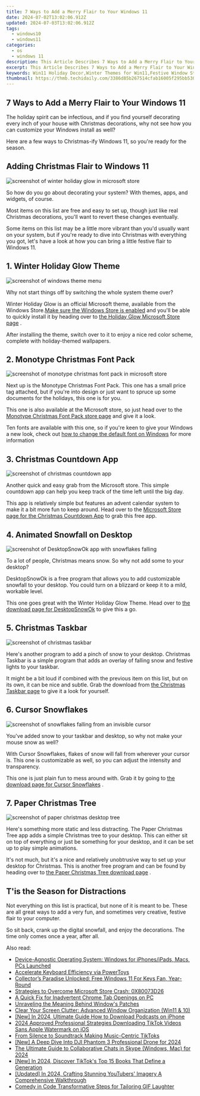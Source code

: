 ```yaml
---
title: 7 Ways to Add a Merry Flair to Your Windows 11
date: 2024-07-02T13:02:06.912Z
updated: 2024-07-03T13:02:06.912Z
tags:
  - windows10
  - windows11
categories:
  - os
  - windows 11
description: This Article Describes 7 Ways to Add a Merry Flair to Your Windows 11
excerpt: This Article Describes 7 Ways to Add a Merry Flair to Your Windows 11
keywords: Win11 Holiday Decor,Winter Themes for Win11,Festive Window Styles,Fun Windows Style 11,Joyful Win11 Designs,Cheerful PC Display,Fancy Win11 Settings
thumbnail: https://thmb.techidaily.com/3386d85b267514cfab16005f295bb530706ad69ae81e5253850f97e6c38efaf4.jpg
---
```


## 7 Ways to Add a Merry Flair to Your Windows 11

 The holiday spirit can be infectious, and if you find yourself decorating every inch of your house with Christmas decorations, why not see how you can customize your Windows install as well?

 Here are a few ways to Christmas-ify Windows 11, so you're ready for the season.

## Adding Christmas Flair to Windows 11

![screenshot of winter holiday glow in microsoft store](https://static1.makeuseofimages.com/wordpress/wp-content/uploads/2022/12/screenshot_of_winter_holiday_glow_in_microsoft_store.jpg)

 So how do you go about decorating your system? With themes, apps, and widgets, of course.

 Most items on this list are free and easy to set up, though just like real Christmas decorations, you'll want to revert these changes eventually.

 Some items on this list may be a little more vibrant than you'd usually want on your system, but if you're ready to dive into Christmas with everything you got, let's have a look at how you can bring a little festive flair to Windows 11.

## 1\. Winter Holiday Glow Theme

![screenshot of windows theme menu](https://static1.makeuseofimages.com/wordpress/wp-content/uploads/2022/12/screenshot_of_windows_theme_menu.jpg)

Why not start things off by switching the whole system theme over?

 Winter Holiday Glow is an official Microsoft theme, available from the Windows Store.[Make sure the Windows Store is enabled](https://www.makeuseof.com/windows-microsoft-store-disable-enable/) and you'll be able to quickly install it by heading over to [the Holiday Glow Microsoft Store page](https://apps.microsoft.com/store/detail/winter-holiday-glow/9NSWT3NTD9L1) .

 After installing the theme, switch over to it to enjoy a nice red color scheme, complete with holiday-themed wallpapers.

## 2\. Monotype Christmas Font Pack

![screenshot of monotype christmas font pack in microsoft store](https://static1.makeuseofimages.com/wordpress/wp-content/uploads/2022/12/screenshot_of_monotype_christmas_font_pack.jpg)

 Next up is the Monotype Christmas Font Pack. This one has a small price tag attached, but if you're into design or just want to spruce up some documents for the holidays, this one is for you.

 This one is also available at the Microsoft store, so just head over to the [Monotype Christmas Font Pack store page](https://www.microsoft.com/store/productId/9NSBP8SGQ3K3) and give it a look.

 Ten fonts are available with this one, so if you're keen to give your Windows a new look, check out [how to change the default font on Windows](https://www.makeuseof.com/tag/the-only-way-to-change-the-default-font-in-windows-10/) for more information

## 3\. Christmas Countdown App

![screenshot of christmas countdown app](https://static1.makeuseofimages.com/wordpress/wp-content/uploads/2022/12/screenshot_of_christmas_countdown_app.jpg)

 Another quick and easy grab from the Microsoft store. This simple countdown app can help you keep track of the time left until the big day.

 This app is relatively simple but features an advent calendar system to make it a bit more fun to keep around. Head over to the [Microsoft Store page for the Christmas Countdown App](https://apps.microsoft.com/store/detail/the-christmas-countdown/9WZDNCRFJVHD) to grab this free app.

## 4\. Animated Snowfall on Desktop

![screenshot of DesktopSnowOk app with snowflakes falling](https://static1.makeuseofimages.com/wordpress/wp-content/uploads/2022/12/screenshot_of_desktop_snowflakes.jpg)

 To a lot of people, Christmas means snow. So why not add some to your desktop?

 DesktopSnowOk is a free program that allows you to add customizable snowfall to your desktop. You could turn on a blizzard or keep it to a mild, workable level.

 This one goes great with the Winter Holiday Glow Theme. Head over to [the download page for DesktopSnowOk](https://www.softwareok.com/?Download=DesktopSnowOK) to give this a go.

## 5\. Christmas Taskbar

![screenshot of christmas taskbar](https://static1.makeuseofimages.com/wordpress/wp-content/uploads/2022/12/screenshot_of_festive_taskbar.jpg)

 Here's another program to add a pinch of snow to your desktop. Christmas Taskbar is a simple program that adds an overlay of falling snow and festive lights to your taskbar.

 It might be a bit loud if combined with the previous item on this list, but on its own, it can be nice and subtle. Grab the download from [the Christmas Taskbar page](http://www.get-xmas.com/christmastaskbar.html) to give it a look for yourself.

## 6\. Cursor Snowflakes

![screenshot of snowflakes falling from an invisible cursor](https://static1.makeuseofimages.com/wordpress/wp-content/uploads/2022/12/screenshot_of_cursor_snowflakes.jpg)

 You've added snow to your taskbar and desktop, so why not make your mouse snow as well?

 With Cursor Snowflakes, flakes of snow will fall from wherever your cursor is. This one is customizable as well, so you can adjust the intensity and transparency.

 This one is just plain fun to mess around with. Grab it by going to [the download page for Cursor Snowflakes](http://www.get-xmas.com/cursorsnowflakes.html) .

## 7\. Paper Christmas Tree

![screenshot of paper christmas desktop tree](https://static1.makeuseofimages.com/wordpress/wp-content/uploads/2022/12/screenshot_of_paper_christmas_desktop_tree.jpg)

 Here's something more static and less distracting. The Paper Christmas Tree app adds a simple Christmas tree to your desktop. This can either sit on top of everything or just be something for your desktop, and it can be set up to play simple animations.

 It's not much, but it's a nice and relatively unobtrusive way to set up your desktop for Christmas. This is another free program and can be found by heading over to [the Paper Christmas Tree download page](http://www.get-xmas.com/paperchristmastree.html) .

## T'is the Season for Distractions

 Not everything on this list is practical, but none of it is meant to be. These are all great ways to add a very fun, and sometimes very creative, festive flair to your computer.

 So sit back, crank up the digital snowfall, and enjoy the decorations. The time only comes once a year, after all.


<ins class="adsbygoogle"
     style="display:block"
     data-ad-format="autorelaxed"
     data-ad-client="ca-pub-7571918770474297"
     data-ad-slot="1223367746"></ins>



<ins class="adsbygoogle"
     style="display:block"
     data-ad-client="ca-pub-7571918770474297"
     data-ad-slot="8358498916"
     data-ad-format="auto"
     data-full-width-responsive="true"></ins>

<span class="atpl-alsoreadstyle">Also read:</span>
<div><ul>
<li><a href="https://win11.techidaily.com/device-agnostic-operating-system-windows-for-iphonesipads-macs-pcs-launched/"><u>Device-Agnostic Operating System: Windows for iPhones/iPads, Macs, PCs Launched</u></a></li>
<li><a href="https://win11.techidaily.com/accelerate-keyboard-efficiency-via-powertoys/"><u>Accelerate Keyboard Efficiency via PowerToys</u></a></li>
<li><a href="https://win11.techidaily.com/collectors-paradise-unlocked-free-windows-11-for-keys-fan-year-round/"><u>Collector’s Paradise Unlocked: Free Windows 11 For Keys Fan, Year-Round</u></a></li>
<li><a href="https://win11.techidaily.com/strategies-to-overcome-microsoft-store-crash-0x80073d26/"><u>Strategies to Overcome Microsoft Store Crash: 0X80073D26</u></a></li>
<li><a href="https://win11.techidaily.com/a-quick-fix-for-inadvertent-chrome-tab-openings-on-pc/"><u>A Quick Fix for Inadvertent Chrome Tab Openings on PC</u></a></li>
<li><a href="https://win11.techidaily.com/unraveling-the-meaning-behind-windows-patches/"><u>Unraveling the Meaning Behind Window's Patches</u></a></li>
<li><a href="https://win11.techidaily.com/clear-your-screen-clutter-advanced-window-organization-win11-and-10/"><u>Clear Your Screen Clutter: Advanced Window Organization (Win11 & 10)</u></a></li>
<li><a href="https://fox-boxes.techidaily.com/new-in-2024-ultimate-guide-how-to-download-podcasts-on-iphone/"><u>[New] In 2024, Ultimate Guide How to Download Podcasts on iPhone</u></a></li>
<li><a href="https://tiktok-video-recordings.techidaily.com/2024-approved-professional-strategies-downloading-tiktok-videos-sans-apple-watermark-on-ios/"><u>2024 Approved  Professional Strategies  Downloading TikTok Videos Sans Apple Watermark on iOS</u></a></li>
<li><a href="https://tiktok-clips.techidaily.com/from-silence-to-soundtrack-making-music-centric-tiktoks/"><u>From Silence to Soundtrack  Making Music-Centric TikToks</u></a></li>
<li><a href="https://fox-cloud.techidaily.com/new-a-deep-dive-into-dji-phantom-3-professional-drone-for-2024/"><u>[New] A Deep Dive Into DJI Phantom 3 Professional Drone for 2024</u></a></li>
<li><a href="https://video-capture.techidaily.com/the-ultimate-guide-to-collaborative-chats-in-skype-windows-mac-for-2024/"><u>The Ultimate Guide to Collaborative Chats in Skype (Windows, Mac) for 2024</u></a></li>
<li><a href="https://tiktok-clips.techidaily.com/new-in-2024-discover-tiktoks-top-15-books-that-define-a-generation/"><u>[New] In 2024, Discover TikTok's Top 15 Books That Define a Generation</u></a></li>
<li><a href="https://facebook-record-videos.techidaily.com/updated-in-2024-crafting-stunning-youtubers-imagery-a-comprehensive-walkthrough/"><u>[Updated] In 2024, Crafting Stunning YouTubers' Imagery  A Comprehensive Walkthrough</u></a></li>
<li><a href="https://extra-hints.techidaily.com/comedy-in-code-transformative-steps-for-tailoring-gif-laughter/"><u>Comedy in Code  Transformative Steps for Tailoring GIF Laughter</u></a></li>
</ul></div>
